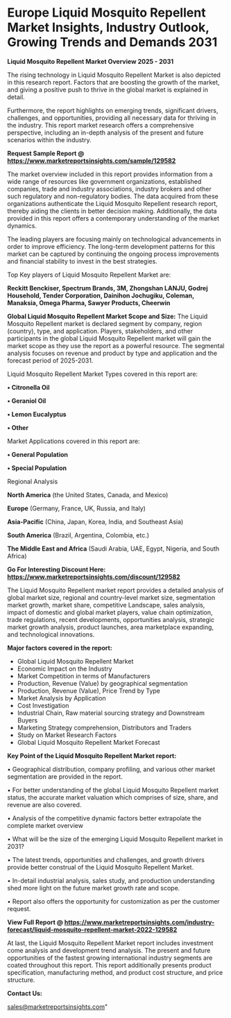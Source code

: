# Europe Liquid Mosquito Repellent Market Insights, Industry Outlook, Growing Trends and Demands 2031

<Strong> Liquid Mosquito Repellent Market Overview 2025 - 2031</strong>

The rising technology in Liquid Mosquito Repellent Market is also depicted in this research report. Factors that are boosting the growth of the market, and giving a positive push to thrive in the global market is explained in detail.

Furthermore, the report highlights on emerging trends, significant drivers, challenges, and opportunities, providing all necessary data for thriving in the industry. This report market research offers a comprehensive perspective, including an in-depth analysis of the present and future scenarios within the industry.

<strong>Request Sample Report @ <a href=https://www.marketreportsinsights.com/sample/129582>https://www.marketreportsinsights.com/sample/129582</a></strong>

The market overview included in this report provides information from a wide range of resources like government organizations, established companies, trade and industry associations, industry brokers and other such regulatory and non-regulatory bodies. The data acquired from these organizations authenticate the Liquid Mosquito Repellent research report, thereby aiding the clients in better decision making. Additionally, the data provided in this report offers a contemporary understanding of the market dynamics.

The leading players are focusing mainly on technological advancements in order to improve efficiency. The long-term development patterns for this market can be captured by continuing the ongoing process improvements and financial stability to invest in the best strategies.

Top Key players of Liquid Mosquito Repellent Market are:

<strong>Reckitt Benckiser, Spectrum Brands, 3M, Zhongshan LANJU, Godrej Household, Tender Corporation, Dainihon Jochugiku, Coleman, Manaksia, Omega Pharma, Sawyer Products, Cheerwin</strong>

<strong><b>Global Liquid Mosquito Repellent Market Scope and Size:</b></strong>
The Liquid Mosquito Repellent market is declared segment by company, region (country), type, and application. Players, stakeholders, and other participants in the global Liquid Mosquito Repellent market will gain the market scope as they use the report as a powerful resource. The segmental analysis focuses on revenue and product by type and application and the forecast period of 2025-2031.

Liquid Mosquito Repellent Market Types covered in this report are:

<strong>• Citronella Oil

• Geraniol Oil

• Lemon Eucalyptus

• Other</strong>

Market Applications covered in this report are:

<strong>• General Population

• Special Population</strong> 

Regional Analysis

<strong>North America</strong> (the United States, Canada, and Mexico)

<strong>Europe</strong> (Germany, France, UK, Russia, and Italy)

<strong>Asia-Pacific</strong> (China, Japan, Korea, India, and Southeast Asia)

<strong>South America</strong> (Brazil, Argentina, Colombia, etc.)

<strong>The Middle East and Africa</strong> (Saudi Arabia, UAE, Egypt, Nigeria, and South Africa)

<strong>Go For Interesting Discount Here: <a href=https://www.marketreportsinsights.com/discount/129582>https://www.marketreportsinsights.com/discount/129582</a></strong>

The Liquid Mosquito Repellent market report provides a detailed analysis of global market size, regional and country-level market size, segmentation market growth, market share, competitive Landscape, sales analysis, impact of domestic and global market players, value chain optimization, trade regulations, recent developments, opportunities analysis, strategic market growth analysis, product launches, area marketplace expanding, and technological innovations.

<strong><b>Major factors covered in the report:</b></strong>
<ul>
  <li>Global Liquid Mosquito Repellent Market </li>
  <li>Economic Impact on the Industry</li>
  <li>Market Competition in terms of Manufacturers</li>
  <li>Production, Revenue (Value) by geographical segmentation</li>
  <li>Production, Revenue (Value), Price Trend by Type</li>
  <li>Market Analysis by Application</li>
  <li>Cost Investigation</li>
  <li>Industrial Chain, Raw material sourcing strategy and Downstream Buyers</li>
  <li>Marketing Strategy comprehension, Distributors and Traders</li>
  <li>Study on Market Research Factors</li>
  <li>Global Liquid Mosquito Repellent Market Forecast</li>
</ul>

<strong><b>Key Point of the Liquid Mosquito Repellent Market report:</b></strong>

• Geographical distribution, company profiling, and various other market segmentation are provided in the report.

• For better understanding of the global Liquid Mosquito Repellent market status, the accurate market valuation which comprises of size, share, and revenue are also covered.

• Analysis of the competitive dynamic factors better extrapolate the complete market overview

• What will be the size of the emerging Liquid Mosquito Repellent market in 2031?

• The latest trends, opportunities and challenges, and growth drivers provide better construal of the Liquid Mosquito Repellent Market.

• In-detail industrial analysis, sales study, and production understanding shed more light on the future market growth rate and scope.

• Report also offers the opportunity for customization as per the customer request.

<strong><b>View Full Report @ <a href=https://www.marketreportsinsights.com/industry-forecast/liquid-mosquito-repellent-market-2022-129582>https://www.marketreportsinsights.com/industry-forecast/liquid-mosquito-repellent-market-2022-129582</a></b></strong>


At last, the Liquid Mosquito Repellent Market report includes investment come analysis and development trend analysis. The present and future opportunities of the fastest growing international industry segments are coated throughout this report. This report additionally presents product specification, manufacturing method, and product cost structure, and price structure.

<strong>Contact Us:</strong>

sales@marketreportsinsights.com"
